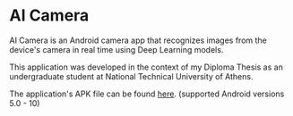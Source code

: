 # AI Camera

AI Camera is an Android camera app that recognizes images from the device's camera in real time using Deep Learning models.

This application was developed in the context of my Diploma Thesis as an undergraduate student at National Technical University of Athens.

The application's APK file can be found [here](ai-camera.apk).
(supported Android versions 5.0 - 10)
